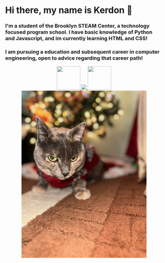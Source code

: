 # Hi there, my name is Kerdon 👋
### I'm a student of the Brooklyn STEAM Center, a technology focused program school. I have basic knowledge of Python and Javascript, and im currently learning HTML and CSS!
### I am pursuing a education and subsequent career in computer engineering, open to advice regarding that career path!
<div align="center">

<a href="https://www.linkedin.com/in/kerdon-chapman-614884281/" target="_blank">
    <img src="https://cdn1.iconfinder.com/data/icons/logotypes/32/circle-linkedin-512.png" width="75" height="75">
</a><a href="https://replit.com/@KerdonChapman" target="_blank"> 
    <img src="https://upload.wikimedia.org/wikipedia/commons/thumb/7/78/New_Replit_Logo.svg/2048px-New_Replit_Logo.svg.png" width="75"> 
</a><a href="https://drive.google.com/file/d/1D6VUqpQPbTiR68BUN4Gj-csg2CWDNRUw/view?usp=sharing" target="_blank">
    <img src="https://cdn-icons-png.flaticon.com/512/6614/6614677.png" width="75" height="75">
</a>

</div>

<div align="center">

<img src="IMG_5240.jpg" width="400">

</div>
<!--
**Candog85/Candog85** is a ✨ _special_ ✨ repository because its `README.md` (this file) appears on your GitHub profile.

Here are some ideas to get you started:

- 🔭 I’m currently working on ...
- 🌱 I’m currently learning ...
- 👯 I’m looking to collaborate on ...
- 🤔 I’m looking for help with ...
- 💬 Ask me about ...
- 📫 How to reach me: ...
- 😄 Pronouns: ...
- ⚡ Fun fact: ...
-->
